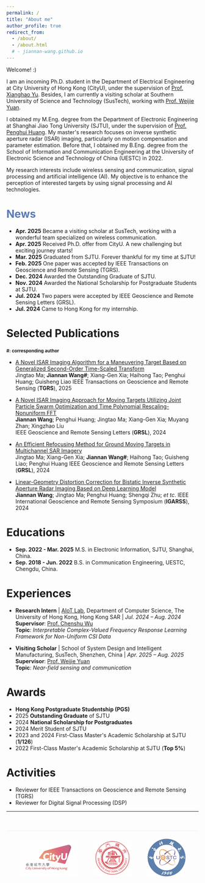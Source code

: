 ```yaml
---
permalink: /
title: "About me"
author_profile: true
redirect_from: 
  - /about/
  - /about.html
  # - jiannan-wang.github.io
---
```

Welcome! :)

I am an incoming Ph.D. student in the Department of Electrical Engineering at City University of Hong Kong (CityU), under the supervision of [Prof. Xianghao Yu](https://www.ee.cityu.edu.hk/~alexyu/index.html). Besides, I am currently a visiting scholar at Southern University of Science and Technology (SusTech), working with [Prof. Weijie Yuan](https://www.sustech.edu.cn/zh/faculties/weijieyuan.html).


I obtained my M.Eng. degree from the Department of Electronic Engineering at Shanghai Jiao Tong University (SJTU), under the supervision of [Prof. Penghui Huang](https://ee.sjtu.edu.cn/FacultyDetail.aspx?id=55&infoid=66&flag=66). My master's research focuses on inverse synthetic aperture radar (ISAR) imaging, particularly on motion compensation and parameter estimation. Before that, I obtained my B.Eng. degree from the School of Information and Communication Engineering at the University of Electronic Science and Technology of China (UESTC) in 2022. 

My research interests include wireless sensing and communication, signal processing and artificial intelligence (AI). My objective is to enhance the perception of interested targets by using signal processing and AI technologies.

<span style="color: #5B7AB8;">News</span>
======
  * **Apr. 2025**  Became a visiting scholar at SusTech, working with a wonderful team specialized on wireless communication.
  * **Apr. 2025**  Received Ph.D. offer from CityU. A new challenging but exciting journey starts!
  * **Mar. 2025**  Graduated from SJTU. Forever thankful for my time at SJTU!
  * **Feb. 2025**  One paper was accepted by IEEE Transactions on Geoscience and Remote Sensing (TGRS).
  * **Dec. 2024**  Awarded the Outstanding Graduate of SJTU.
  * **Nov. 2024**  Awarded the National Scholarship for Postgraduate Students at SJTU.
  * **Jul. 2024**  Two papers were accepted by IEEE Geoscience and Remote Sensing Letters (GRSL).
  * **Jul. 2024**  Came to Hong Kong for my internship.

Selected Publications
======
**<small>#: corresponding author</small>**

* <span style="color: blue;">[A Novel ISAR Imaging Algorithm for a Maneuvering Target Based on Generalized Second-Order Time-Scaled Transform](https://ieeexplore.ieee.org/document/10879390)</span>  
Jingtao Ma; **Jiannan Wang#**; Xiang-Gen Xia; Haihong Tao; Penghui Huang; Guisheng Liao
IEEE Transactions on Geoscience and Remote Sensing (**TGRS**), 2025

* <span style="color: blue;">[A Novel ISAR Imaging Approach for Moving Targets Utilizing Joint Particle Swarm Optimization and Time Polynomial Rescaling-Nonuniform FFT](https://ieeexplore.ieee.org/document/10604839)</span>  
**Jiannan Wang**; Penghui Huang; Jingtao Ma; Xiang-Gen Xia; Muyang Zhan; Xingzhao Liu  
IEEE Geoscience and Remote Sensing Letters (**GRSL**), 2024

* <span style="color: blue;">[An Efficient Refocusing Method for Ground Moving Targets in Multichannel SAR Imagery](https://ieeexplore.ieee.org/document/10620683)</span>  
 Jingtao Ma; Xiang-Gen Xia; **Jiannan Wang#**; Haihong Tao; Guisheng Liao; Penghui Huang
IEEE Geoscience and Remote Sensing Letters (**GRSL**), 2024

* <span style="color: blue;">[Linear-Geometry Distortion Correction for Bistatic Inverse Synthetic Aperture Radar Imaging Based on Deep Learning Model](https://ieeexplore.ieee.org/document/10640941)</span>  
**Jiannan Wang**; Jingtao Ma; Penghui Huang; Shengqi Zhu; *et tc*.
IEEE International Geoscience and Remote Sensing Symposium (**IGARSS**), 2024

Educations
======
* **Sep. 2022 - Mar. 2025**  M.S. in Electronic Information, SJTU, Shanghai, China.  
* **Sep. 2018 - Jun. 2022**  B.S. in Communication Engineering, UESTC, Chengdu, China.  

Experiences
======
- **Research Intern** | [AIoT Lab](https://aiot.hku.hk), Department of Computer Science, The University of Hong Kong, Hong Kong SAR | *Jul. 2024 – Aug. 2024*  
  **Supervisor**: [Prof. Chenshu Wu](https://cswu.me)  
  **Topic**: *Interpretable Complex-Valued Frequency Response Learning Framework for Non-Uniform CSI Data*  

- **Visiting Scholar** | School of System Design and Intelligent Manufacturing, SusTech, Shenzhen, China | *Apr. 2025 – Aug. 2025*  
  **Supervisor**: [Prof. Weijie Yuan](https://www.sustech.edu.cn/zh/faculties/weijieyuan.html)  
  **Topic**: *Near-field sensing and communication* 

<!-- - [Other Experience] | [Institution Name], [Location] | [Time Period]  
  Advisor: [Advisor's Name]  
  Topic: [Research Topic]   -->

Awards
======
* **Hong Kong Postgraduate Studentship (PGS)**
* 2025 **Outstanding Graduate** of SJTU 
* 2024 **National Scholarship for Postgraduates**
* 2024 Merit Student of SJTU
* 2023 and 2024 First-Class Master's Academic Scholarship at SJTU (**1/126**)
* 2022 First-Class Master's Academic Scholarship at SJTU (**Top 5%**)

Activities
======
* Reviewer for IEEE Transactions on Geoscience and Remote Sensing (TGRS)
* Reviewer for Digital Signal Processing (DSP)


---

<div class="logo-container">
  <a href="https://www.cityu.edu.hk" target="_blank">
    <img src="cityu-logo.png" alt="City University of Hong Kong" class="footer-logo">
  </a>
  <a href="https://www.sjtu.edu.cn" target="_blank">
    <img src="sjtu-logo.png" alt="Shanghai Jiao Tong University" class="footer-logo">
  </a>
  <a href="https://www.uestc.edu.cn" target="_blank">
    <img src="uestc-logo.png" alt="University of Electronic Science and Technology of China" class="footer-logo">
  </a>
</div>

<style>
  .logo-container {
    display: flex;
    justify-content: center;
    align-items: center;
    flex-wrap: wrap;
    gap: 40px;
    margin: 50px 0;
    padding: 20px 0;
    border-top: 1px solid #eee;
  }
  
  .footer-logo {
    height: 100px;
    width: auto;
    object-fit: contain;
    transition: transform 0.3s ease;
    filter: grayscale(0%);
    opacity: 0.7;
  }
  
  .footer-logo:hover {
    transform: scale(1.05);
    filter: grayscale(0%);
    opacity: 1;
  }
  
  @media (max-width: 768px) {
    .logo-container {
      gap: 20px;
    }
    .footer-logo {
      height: 50px;
    }
  }
</style>